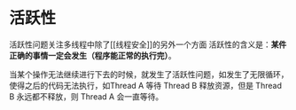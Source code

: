 # 活跃性
活跃性问题关注多线程中除了[[线程安全]]的另外一个方面
活跃性的含义是：**某件正确的事情一定会发生（程序能正常的执行完）**。

当某个操作无法继续进行下去的时候，就发生了活跃性问题，如发生了无限循环，使得之后的代码无法执行，如Thread A 等待 Thread B 释放资源，但是 Thread B 永远都不释放，则 Thread A 会一直等待。
